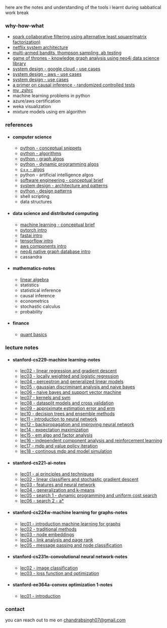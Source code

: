 here are the notes and understanding of the tools i learnt during sabbatical work break

### why-how-what
- [spark collaborative filtering using alternative least square(matrix factorization)](recommenders/als_deep_dive.html)
- [netflix system architecture](system_designs/netflix.html)
- [multi-armed bandits, thompson sampling, ab testing](why_how_what/mab_ts_ab.html)
- [game of thrones - knowledge graph analysis using neo4j data science library](codes/neo4j_graph_datascience.html)
- [system design - google cloud - use cases](system_designs/googlecloud_use_cases.html)
- [system design - aws - use cases](system_designs/aws_usecases.html)
- [system design - use cases](system_designs/general_use_cases.html)
- [a primer on causal inference - randomized controlled tests](maths/causal_inference_learning.html)
- [my .zshrc](codes/my_zshrc.html)
- machine learning problems in python
- azure/aws certification
- weka visualization
- mixture models using em algorithm

### references

- #### computer science  
  - [python - conceptual snippets](codes/python_faqs.html)  
  - [python - algorithms](algos/run_algos.html)
  - [python - graph algos](algos/graph_algos.html)
  - [python - dynamic programming algos](algos/dp_algos.html)
  - [c++ - algos](algos/cpp_algos.html)
  - python - artificial intelligence algos
  - [software engineering - conceptual brief](system_designs/software_engineering_concepts.html)
  - [system design - architecture and patterns](system_designs/design_patterns.html)
  - [python - design patterns](system_designs/design_patterns_python.html)
  - shell scripting
  - data structures

- #### data science and distributed computing
  - [machine learning - conceptual brief](ml_examples/ml_glossary.html)
  - [pytorch intro](pytorch_fastai/01_pytorch_intro.html)
  - [fastai intro](pytorch_fastai/01_fastai_intro.html)
  - [tensorflow intro](pytorch_fastai/01_tensorflow_intro.html)
  - [aws components intro](system_designs/aws_cloud_components.html)
  - [neo4j native graph database intro](codes/neo4j_basics.html)
  - cassandra

- #### mathematics-notes
  - [linear algebra](maths/linear_algebra.html)
  - statistics
  - statistical inference
  - causal inference
  - econometrics
  - stochastic calculus
  - probability

- #### finance
  - [quant basics](finance/quant_basics.html) 

### lecture notes

- #### stanford-cs229-machine learning-notes
  - [lec02 - linear regression and gradient descent](cs229_ml/lec02-LinearReg-GradientDescent.html)
  - [lec03 - locally weighted and logistic regression](cs229_ml/lec03-LocallyWeighted-LogisticRegression.html)
  - [lec04 - perceptron and generalized linear models](cs229_ml/lec04-Perceptron-GLM.html)
  - [lec05 - gaussian discriminant analysis and naive bayes](cs229_ml/lec05-GDA-NaiveBayes.html)
  - [lec06 - naive bayes and support vector machine](cs229_ml/lec06-NaiveBayes-SVM.html)
  - [lec07 - kernels and svm](cs229_ml/Lec07-Kernels-SVM.html)
  - [lec08 - datasplit models and cross validation](cs229_ml/lec08-DataSplits-Models-CrossValidation.html)
  - [lec09 - approximate estimation error and erm](cs229_ml/lec09-Approx-EstimationError-ERM.html)
  - [lec10 - decision trees and ensemble methods](cs229_ml/lec10-DecisionTrees-EnsembleMethods.html)
  - [lec11 - introduction to neural network](cs229_ml/lec11-Intro-NN.html)
  - [lec12 - backpropagation and improving neural network](cs229_ml/lec12-Backpropagation-ImprovingNN.html)
  - [lec14 - expectation maximization](cs229_ml/lec14-Expectation-MaximizationAlgo.html)
  - [lec15 - em algo and factor analysis](cs229_ml/lec15-EMAlgo-FactorAnalysis.html)
  - [lec16 - independent component analysis and reinforcement learning](cs229_ml/lec16-IndependentComponentAnalysis-RL.html)
  - [lec17 - mdp and value policy iteration](cs229_ml/lec17-MDPs-ValuePolicyIteration.html)
  - [lec18 - continous mdp and model simulation](cs229_ml/lec18-continuousMDPs-ModelSimulation.html)

- #### stanford-cs221-ai-notes  
  - [lec01 - ai principles and techniques](cs221_ai/lec01-AI-PrinciplesAndTechniques.html)  
  - [lec02 - linear classifiers and stochastic gradient descent](cs221_ai/lec02-LinearClassifiers-SGD.html)  
  - [lec03 - features and neural network](cs221_ai/lec03-Features-NN.html)  
  - [lec04 - generalization and k-means](cs221_ai/lec04-Generalization-Kmeans.html)  
  - [lec05 - search 1 - dynamic programming and uniform cost search](cs221_ai/lec05-DynamicProg-UniformCostSearch.html)  
  - [lec06 - search 2 - a\*](cs221_ai/lec06-Search2-Astar.html)  

- #### stanford-cs224w-machine learning for graphs-notes  
  - [lec01 - introduction machine learning for graphs](cs224w_ml_graph/lec01_Introduction_MLforGraphs.html)  
  - [lec02 - traditional methods](cs224w_ml_graph/lec02-TraditionalMethods.html)  
  - [lec03 - node embeddings](cs224w_ml_graph/lec03-NodeEmbeddings.html)  
  - [lec04 - link analysis and page rank](cs224w_ml_graph/lec04-linkAnalysis-PageRank.html)  
  - [lec05 - message passing and node classification](cs224w_ml_graph/lec05-MessagePassing-NodeClassification.html)  

- #### stanford-cs231n-convolutional neural network-notes  
  - [lec02 - image classification](cs231n_cnn/lec02-image-classification.html)    
  - [lec03 - loss function and optimization](cs231n_cnn/lec03-lossFun-optimization.html)  

- #### stanford-ee364a-convex optimization 1-notes
  - [lec01 - introduction](ee364a_co1/lec01-Introduction.html)

### contact

you can reach out to me on chandrabsingh07@gmail.com
